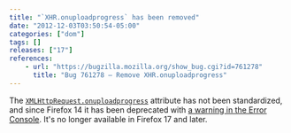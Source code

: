 ```yaml
---
title: "`XHR.onuploadprogress` has been removed"
date: "2012-12-03T03:50:54-05:00"
categories: ["dom"]
tags: []
releases: ["17"]
references:
    - url: "https://bugzilla.mozilla.org/show_bug.cgi?id=761278"
      title: "Bug 761278 – Remove XHR.onuploadprogress"
---
```

The [`XMLHttpRequest.onuploadprogress`](https://developer.mozilla.org/docs/XPCOM_Interface_Reference/nsIJSXMLHttpRequest#Attributes) attribute has not been standardized, and since Firefox 14 it has been deprecated with [a warning in the Error Console](https://bugzilla.mozilla.org/show_bug.cgi?id=743666). It's no longer available in Firefox 17 and later.
